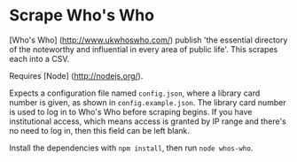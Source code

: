 Scrape Who's Who
================

[Who's Who] (http://www.ukwhoswho.com/) publish 'the essential directory of the noteworthy and influential in every area of public life'. This scrapes each into a CSV.

Requires [Node] (http://nodejs.org/).

Expects a configuration file named `config.json`, where a library card number is given, as shown in `config.example.json`. The library card number is used to log in to Who's Who before scraping begins. If you have institutional access, which means access is granted by IP range and there's no need to log in, then this field can be left blank.

Install the dependencies with `npm install`, then run `node whos-who`.
